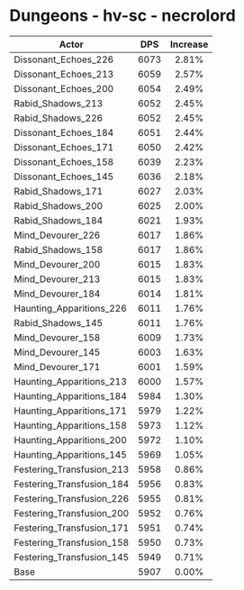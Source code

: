 # Dungeons - hv-sc - necrolord
| Actor | DPS | Increase |
|---|:---:|:---:|
|Dissonant_Echoes_226|6073|2.81%|
|Dissonant_Echoes_213|6059|2.57%|
|Dissonant_Echoes_200|6054|2.49%|
|Rabid_Shadows_213|6052|2.45%|
|Rabid_Shadows_226|6052|2.45%|
|Dissonant_Echoes_184|6051|2.44%|
|Dissonant_Echoes_171|6050|2.42%|
|Dissonant_Echoes_158|6039|2.23%|
|Dissonant_Echoes_145|6036|2.18%|
|Rabid_Shadows_171|6027|2.03%|
|Rabid_Shadows_200|6025|2.00%|
|Rabid_Shadows_184|6021|1.93%|
|Mind_Devourer_226|6017|1.86%|
|Rabid_Shadows_158|6017|1.86%|
|Mind_Devourer_200|6015|1.83%|
|Mind_Devourer_213|6015|1.83%|
|Mind_Devourer_184|6014|1.81%|
|Haunting_Apparitions_226|6011|1.76%|
|Rabid_Shadows_145|6011|1.76%|
|Mind_Devourer_158|6009|1.73%|
|Mind_Devourer_145|6003|1.63%|
|Mind_Devourer_171|6001|1.59%|
|Haunting_Apparitions_213|6000|1.57%|
|Haunting_Apparitions_184|5984|1.30%|
|Haunting_Apparitions_171|5979|1.22%|
|Haunting_Apparitions_158|5973|1.12%|
|Haunting_Apparitions_200|5972|1.10%|
|Haunting_Apparitions_145|5969|1.05%|
|Festering_Transfusion_213|5958|0.86%|
|Festering_Transfusion_184|5956|0.83%|
|Festering_Transfusion_226|5955|0.81%|
|Festering_Transfusion_200|5952|0.76%|
|Festering_Transfusion_171|5951|0.74%|
|Festering_Transfusion_158|5950|0.73%|
|Festering_Transfusion_145|5949|0.71%|
|Base|5907|0.00%|
